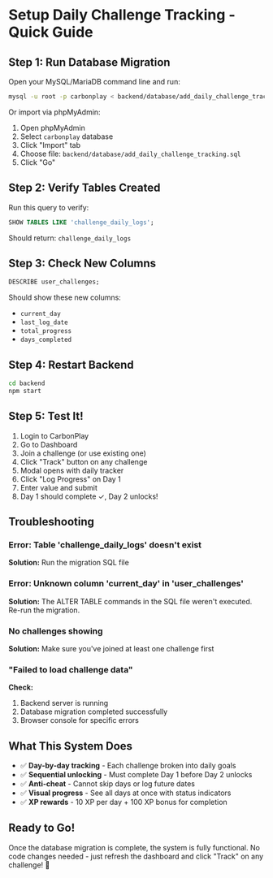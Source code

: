 # Setup Daily Challenge Tracking - Quick Guide

## Step 1: Run Database Migration

Open your MySQL/MariaDB command line and run:

```bash
mysql -u root -p carbonplay < backend/database/add_daily_challenge_tracking.sql
```

Or import via phpMyAdmin:
1. Open phpMyAdmin
2. Select `carbonplay` database
3. Click "Import" tab
4. Choose file: `backend/database/add_daily_challenge_tracking.sql`
5. Click "Go"

## Step 2: Verify Tables Created

Run this query to verify:

```sql
SHOW TABLES LIKE 'challenge_daily_logs';
```

Should return: `challenge_daily_logs`

## Step 3: Check New Columns

```sql
DESCRIBE user_challenges;
```

Should show these new columns:
- `current_day`
- `last_log_date`
- `total_progress`
- `days_completed`

## Step 4: Restart Backend

```bash
cd backend
npm start
```

## Step 5: Test It!

1. Login to CarbonPlay
2. Go to Dashboard
3. Join a challenge (or use existing one)
4. Click "Track" button on any challenge
5. Modal opens with daily tracker
6. Click "Log Progress" on Day 1
7. Enter value and submit
8. Day 1 should complete ✓, Day 2 unlocks!

## Troubleshooting

### Error: Table 'challenge_daily_logs' doesn't exist

**Solution:** Run the migration SQL file

### Error: Unknown column 'current_day' in 'user_challenges'

**Solution:** The ALTER TABLE commands in the SQL file weren't executed. Re-run the migration.

### No challenges showing

**Solution:** Make sure you've joined at least one challenge first

### "Failed to load challenge data"

**Check:**
1. Backend server is running
2. Database migration completed successfully
3. Browser console for specific errors

## What This System Does

- ✅ **Day-by-day tracking** - Each challenge broken into daily goals
- ✅ **Sequential unlocking** - Must complete Day 1 before Day 2 unlocks
- ✅ **Anti-cheat** - Cannot skip days or log future dates
- ✅ **Visual progress** - See all days at once with status indicators
- ✅ **XP rewards** - 10 XP per day + 100 XP bonus for completion

## Ready to Go!

Once the database migration is complete, the system is fully functional. No code changes needed - just refresh the dashboard and click "Track" on any challenge! 🎉
